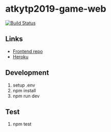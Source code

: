 # atkytp2019-game-web
[![Build Status](https://travis-ci.org/Ohtu-ATKYTP/atkytp2019-game-web.svg?branch=master)](https://travis-ci.org/Ohtu-ATKYTP/atkytp2019-game-web)

## Links
* [Frontend repo](https://github.com/Ohtu-ATKYTP/atkytp2019-game)
* [Heroku](http://atkytpgame.herokuapp.com/api/highscores)

## Development
1. setup .env
2. npm install
3. npm run dev

## Test
1. npm test